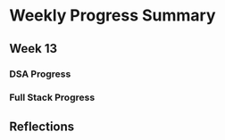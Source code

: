 # Weekly Progress Summary  

## Week 13

### **DSA Progress**  

### **Full Stack Progress**

## **Reflections**
